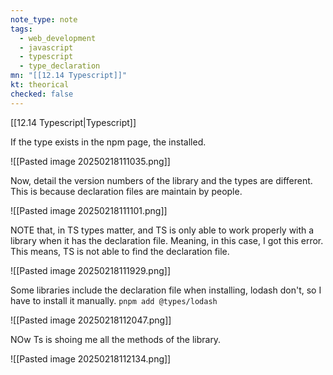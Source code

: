 ```yaml
---
note_type: note
tags:
  - web_development
  - javascript
  - typescript
  - type_declaration
mn: "[[12.14 Typescript]]"
kt: theorical
checked: false
---
```

[[12.14 Typescript|Typescript]]

If the type exists in the npm page, the installed.

![[Pasted image 20250218111035.png]]

Now, detail the version numbers of the library and the types are different. This is because declaration files are maintain by people. 

![[Pasted image 20250218111101.png]]

NOTE that, in TS types matter, and TS is only able to work properly with a library when it has the declaration file. Meaning, in this case, I got this error. This means, TS is not able to find the declaration file.

![[Pasted image 20250218111929.png]]

Some libraries include the declaration file when installing, lodash don't, so I have to install it manually. 
`pnpm add @types/lodash`

![[Pasted image 20250218112047.png]]

NOw Ts is shoing me all the methods of the library.

![[Pasted image 20250218112134.png]]

